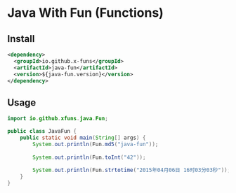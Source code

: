 # Java With Fun (Functions)

## Install

```xml
<dependency>
  <groupId>io.github.x-funs</groupId>
  <artifactId>java-fun</artifactId>
  <version>${java-fun.version}</version>
</dependency>
```

## Usage

```java
import io.github.xfuns.java.Fun;

public class JavaFun {
    public static void main(String[] args) {
        System.out.println(Fun.md5("java-fun"));
    
        System.out.println(Fun.toInt("42"));
    
        System.out.println(Fun.strtotime("2015年04月06日 16时03分03秒"));
    }
}
```


